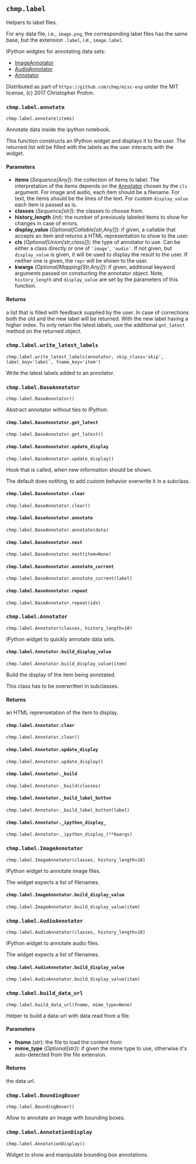 ## `chmp.label`

Helpers to label files.

For any data file, i.e., `image.png`, the corresponding label files has the
same base, but the extension `.label`, i.e., `image.label`.

IPython widgtes for annotating data sets:

- [ImageAnnotator](#imageannotator)
- [AudioAnnotator](#audioannotator)
- [Annotator](#annotator)

Distributed as part of `https://github.com/chmp/misc-exp` under the MIT
license, (c) 2017 Christopher Prohm.


### `chmp.label.annotate`
`chmp.label.annotate(items)`

Annotate data inside the ipython notebook.

This function constructs an IPython widget and displays it to the user. The
returned list will be filled with the labels as the user interacts with the
widget.

#### Parameters

* **items** (*Sequence[Any]*):
  the collection of items to label. The interpretation of the items
  depends on the [Annotator](#annotator) chosen by the `cls` argument.  For
  image and audio, each item should be a filename. For text, the items
  should be the lines of the text. For custom `display_value` each item
  is passed as is.
* **classes** (*Sequence[str]*):
  the classes to choose from.
* **history_length** (*int*):
  the number of previously labeled items to show for changes in case of
  errors.
* **display_value** (*Optional[Callable[str,Any]]*):
  if given, a callable that accepts an item and returns a HTML
  representation to show to the user.
* **cls** (*Optional[Union[str,class]]*):
  the type of annotator to use. Can be either a class directly or one
  of `'image'`, `'audio'`. If not given, but `display_value` is
  given, it will be used to display the result to the user. If neither
  one is given, the `repr` will be shown to the user.
* **kwargs** (*Optional[Mapping[Str,Any]]*):
  if given, additional keyword arguments passed on constucting the
  annotator object. Note, `history_length` and `display_value`
  are set by the parameters of this function.

#### Returns

a list that is filled with feedback supplied by the user. In case of
corrections both the old and the new label will be returned. With the
new label having a higher index. To only retain the latest labels, use
the additional `get_latest` method on the returned object.


### `chmp.label.write_latest_labels`
`chmp.label.write_latest_labels(annotator, skip_class='skip', label_key='label', fname_key='item')`

Write the latest labels added to an annotator.


### `chmp.label.BaseAnnotator`
`chmp.label.BaseAnnotator()`

Abstract annotator without ties to IPython.


#### `chmp.label.BaseAnnotator.get_latest`
`chmp.label.BaseAnnotator.get_latest()`


#### `chmp.label.BaseAnnotator.update_display`
`chmp.label.BaseAnnotator.update_display()`

Hook that is called, when new information should be shown.

The default does nothing, to add custom behavior overwrite it in a
subclass.


#### `chmp.label.BaseAnnotator.clear`
`chmp.label.BaseAnnotator.clear()`


#### `chmp.label.BaseAnnotator.annotate`
`chmp.label.BaseAnnotator.annotate(data)`


#### `chmp.label.BaseAnnotator.next`
`chmp.label.BaseAnnotator.next(item=None)`


#### `chmp.label.BaseAnnotator.annotate_current`
`chmp.label.BaseAnnotator.annotate_current(label)`


#### `chmp.label.BaseAnnotator.repeat`
`chmp.label.BaseAnnotator.repeat(idx)`


### `chmp.label.Annotator`
`chmp.label.Annotator(classes, history_length=10)`

IPython widget to quickly annotate data sets.


#### `chmp.label.Annotator.build_display_value`
`chmp.label.Annotator.build_display_value(item)`

Build the display of the item being annotated.

This class has to be overwritten in subclasses.

#### Returns

an HTML reprensetation of the item to display.


#### `chmp.label.Annotator.clear`
`chmp.label.Annotator.clear()`


#### `chmp.label.Annotator.update_display`
`chmp.label.Annotator.update_display()`


#### `chmp.label.Annotator._build`
`chmp.label.Annotator._build(classes)`


#### `chmp.label.Annotator._build_label_button`
`chmp.label.Annotator._build_label_button(label)`


#### `chmp.label.Annotator._ipython_display_`
`chmp.label.Annotator._ipython_display_(**kwargs)`


### `chmp.label.ImageAnnotator`
`chmp.label.ImageAnnotator(classes, history_length=10)`

IPython widget to annotate image files.

The widget expects a list of filenames.


#### `chmp.label.ImageAnnotator.build_display_value`
`chmp.label.ImageAnnotator.build_display_value(item)`


### `chmp.label.AudioAnnotator`
`chmp.label.AudioAnnotator(classes, history_length=10)`

IPython widget to annotate audio files.

The widget expects a list of filenames.


#### `chmp.label.AudioAnnotator.build_display_value`
`chmp.label.AudioAnnotator.build_display_value(item)`


### `chmp.label.build_data_url`
`chmp.label.build_data_url(fname, mime_type=None)`

Helper to build a data-url with data read from a file.

#### Parameters

* **fname** (*str*):
  the file to load the content from
* **mime_type** (*Optional[str]*):
  if given the mime type to use, otherwise it's auto-detected from the
  file extension.

#### Returns

the data url.


### `chmp.label.BoundingBoxer`
`chmp.label.BoundingBoxer()`

Allow to annotate an image with bounding boxes.


### `chmp.label.AnnotationDisplay`
`chmp.label.AnnotationDisplay()`

Widget to show and manipulate bounding box annotations.

